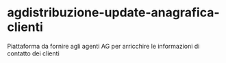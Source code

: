 # agdistribuzione-update-anagrafica-clienti
Piattaforma da fornire agli agenti AG per arricchire le informazioni di contatto dei clienti
